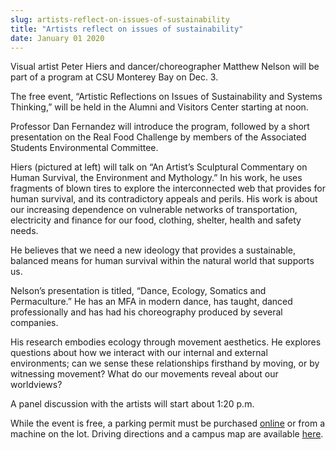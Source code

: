 ```yaml
---
slug: artists-reflect-on-issues-of-sustainability
title: "Artists reflect on issues of sustainability"
date: January 01 2020
---
```


 
<p>
  Visual artist Peter Hiers and dancer/choreographer Matthew Nelson will be part
  of a program at CSU Monterey Bay on Dec. 3.
</p>
<p>
  The free event, “Artistic Reflections on Issues of Sustainability and Systems
  Thinking,” will be held in the Alumni and Visitors Center starting at noon.
</p>
<p>
  Professor Dan Fernandez will introduce the program, followed by a short
  presentation on the Real Food Challenge by members of the Associated Students
  Environmental Committee.
</p>
<p>
  Hiers &#40;pictured at left&#41; will talk on “An Artist’s Sculptural
  Commentary on Human Survival, the Environment and Mythology.” In his work, he
  uses fragments of blown tires to explore the interconnected web that provides
  for human survival, and its contradictory appeals and perils. His work is
  about our increasing dependence on vulnerable networks of transportation,
  electricity and finance for our food, clothing, shelter, health and safety
  needs.
</p>
<p>
  He believes that we need a new ideology that provides a sustainable, balanced
  means for human survival within the natural world that supports us.
</p>
<p>
  Nelson’s presentation is titled, “Dance, Ecology, Somatics and Permaculture.”
  He has an MFA in modern dance, has taught, danced professionally and has had
  his choreography produced by several companies.
</p>
<p>
  His research embodies ecology through movement aesthetics. He explores
  questions about how we interact with our internal and external environments;
  can we sense these relationships firsthand by moving, or by witnessing
  movement? What do our movements reveal about our worldviews?
</p>
<p>A panel discussion with the artists will start about 1:20 p.m.</p>
<p>
  While the event is free, a parking permit must be purchased
  <a href="https://parking.csumb.edu/buy&#45;permit">online</a> or from a machine
  on the lot. Driving directions and a campus map are available
  <a href="https://csumb.edu/maps">here</a>.
</p>
 
